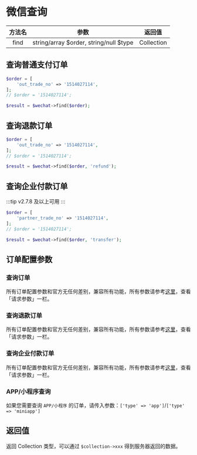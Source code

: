 # 微信查询

| 方法名  |                   参数                   |    返回值     |
|:----:|:--------------------------------------:|:----------:|
| find | string/array $order, string/null $type | Collection |

## 查询普通支付订单

```php
$order = [
    'out_trade_no' => '1514027114',
];
// $order = '1514027114';

$result = $wechat->find($order);
```


## 查询退款订单

```php
$order = [
    'out_trade_no' => '1514027114',
];
// $order = '1514027114';

$result = $wechat->find($order, 'refund');
```


## 查询企业付款订单

:::tip
v2.7.8 及以上可用
:::

```php
$order = [
    'partner_trade_no' => '1514027114',
];
// $order = '1514027114';

$result = $wechat->find($order, 'transfer');
```


## 订单配置参数

### 查询订单

所有订单配置参数和官方无任何差别，兼容所有功能，所有参数请参考[这里](https://pay.weixin.qq.com/wiki/doc/api/jsapi.php?chapter=9_2)，查看「请求参数」一栏。

### 查询退款订单

所有订单配置参数和官方无任何差别，兼容所有功能，所有参数请参考[这里](https://pay.weixin.qq.com/wiki/doc/api/jsapi.php?chapter=9_5)，查看「请求参数」一栏。

### 查询企业付款订单

所有订单配置参数和官方无任何差别，兼容所有功能，所有参数请参考[这里](https://pay.weixin.qq.com/wiki/doc/api/tools/mch_pay.php?chapter=14_3)，查看「请求参数」一栏。

### APP/小程序查询

如果您需要查询 `APP/小程序` 的订单，请传入参数：`['type' => 'app']`/`['type' => 'miniapp']`


## 返回值

返回 Collection 类型，可以通过 `$collection->xxx` 得到服务器返回的数据。
